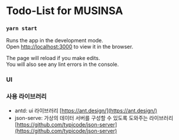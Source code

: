 # Todo-List for MUSINSA

### `yarn start`

Runs the app in the development mode.\
Open [http://localhost:3000](http://localhost:3000) to view it in the browser.

The page will reload if you make edits.\
You will also see any lint errors in the console.

### UI

### 사용 라이브러리
- antd: ui 라이브러리 [https://ant.design/](https://ant.design/)
- json-serve: 가상의 데이터 서버를 구성할 수 있도록 도와주는 라이브러리 [https://github.com/typicode/json-server](https://github.com/typicode/json-server)

